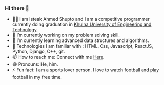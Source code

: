 ### Hi there 👋

- 🧑‍💻 I am Isteak Ahmed Shupto and I am a competitive programmer currently doing graduation in [Khulna University of Engineering and Technology](https://academic.kuet.ac.bd/).
- 🔭 I’m currently working on my problem solving skill.
- 🌱 I’m currently learning advanced data structures and algorithms.
- 🌟 Technologies I am familiar with : HTML, Css, Javascript, ReactJS, Python, Django, C++, git.
- 📫 How to reach me: Connect with me [Here](https://www.linkedin.com/in/shupto006/).
- 😄 Pronouns: He, him.
- ⚡ Fun fact: I am a sports lover person. I love to watch football and play football in my free time.

